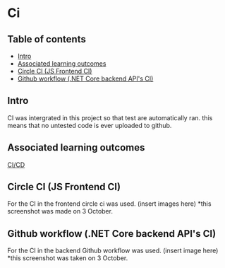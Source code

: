 # Ci

## Table of contents
- [Intro](#Intro)
- [Associated learning outcomes](Associated-learning-outcomes)
- [Circle CI (JS Frontend CI)](#Circle-CI-(JS-Frontend-CI))
- [Github workflow (.NET Core backend API's CI)](Github-workflow-(.NET-Core-backend-API's-CI))

## Intro 
CI was intergrated in this project so that test are automatically ran. this means that no untested code is ever uploaded to github.

## Associated learning outcomes
[CI/CD](https://github.com/BingoCardGenerator/Documentation/blob/main/dict/Learning%20Outcomes.md#CI/CD)

## Circle CI (JS Frontend CI)
For the CI in the frontend circle ci was used. 
(insert images here)
*this screenshot was made on 3 October.

## Github workflow (.NET Core backend API's CI)
For the CI in the backend Github workflow was used.
(insert image here)
*this screenshot was taken on 3 October.
